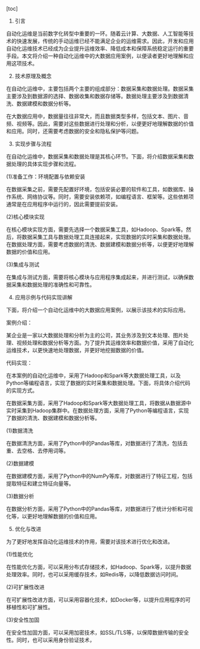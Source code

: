 
[toc]                    
                
                
1. 引言

自动化运维是当前数字化转型中重要的一环。随着云计算、大数据、人工智能等技术的快速发展，传统的手动运维已经不能满足企业的运维需求。因此，开发和应用自动化运维技术已经成为企业提升运维效率、降低成本和保障系统稳定运行的重要手段。本文将介绍一种自动化运维中的大数据应用案例，以便读者更好地理解和应用这项技术。

2. 技术原理及概念

在自动化运维中，主要包括两个主要的组成部分：数据采集和数据处理。数据采集主要涉及到数据源的选择、数据收集和数据存储等。数据处理主要涉及到数据清洗、数据建模和数据分析等。

在大数据应用中，数据量往往非常大，而且数据类型多样，包括文本、图片、音频、视频等。因此，需要对这些数据进行处理和分析，以便更好地理解数据的价值和应用。同时，还需要考虑数据的安全和隐私保护等问题。

3. 实现步骤与流程

在自动化运维中，数据采集和数据处理是其核心环节。下面，将介绍数据采集和数据处理的具体实现步骤和流程。

(1)准备工作：环境配置与依赖安装

在数据采集之前，需要先配置好环境，包括安装必要的软件和工具，如数据库、操作系统、网络协议等。同时，需要安装依赖项，如编程语言、框架等。这些依赖项通常是在应用程序中运行的，因此需要提前安装。

(2)核心模块实现

在核心模块实现方面，需要先选择一个数据采集工具，如Hadoop、Spark等。然后，将数据采集工具与数据处理工具连接起来，实现数据的实时采集和数据处理。在数据处理方面，需要考虑数据的清洗、数据建模和数据分析等，以便更好地理解数据的价值和应用。

(3)集成与测试

在集成与测试方面，需要将核心模块与应用程序集成起来，并进行测试，以确保数据采集和数据处理的准确性和可靠性。

4. 应用示例与代码实现讲解

下面，将介绍一个自动化运维中的大数据应用案例，以展示该技术的实际应用。

案例介绍：

某企业是一家以大数据处理和分析为主的公司，其业务涉及到文本处理、图片处理、视频处理和数据分析等方面。为了提升其运维效率和数据价值，采用了自动化运维技术，以更快速地处理数据，并更好地挖掘数据的价值。

代码实现：

在本案例的自动化运维中，采用了Hadoop和Spark等大数据处理工具，以及Python等编程语言，实现了数据的实时采集和数据处理。下面，将具体介绍代码的实现方式。

在数据采集方面，采用了Hadoop和Spark等大数据处理工具，将数据从数据源中实时采集到Hadoop集群中。在数据处理方面，采用了Python等编程语言，实现了数据的清洗、数据建模和数据分析等。

(1)数据清洗

在数据清洗方面，采用了Python中的Pandas等库，对数据进行了清洗，包括去重、去空格、去停用词等。

(2)数据建模

在数据建模方面，采用了Python中的NumPy等库，对数据进行了特征工程，包括提取特征和建立特征向量等。

(3)数据分析

在数据分析方面，采用了Python中的Pandas等库，对数据进行了统计分析和可视化等，以更好地理解数据的价值和应用。

5. 优化与改进

为了更好地发挥自动化运维技术的作用，需要对该技术进行优化和改进。

(1)性能优化

在性能优化方面，可以采用分布式存储技术，如Hadoop、Spark等，以提升数据处理效率。同时，也可以采用缓存技术，如Redis等，以降低数据访问时间。

(2)可扩展性改进

在可扩展性改进方面，可以采用容器化技术，如Docker等，以提升应用程序的可移植性和可扩展性。

(3)安全性加固

在安全性加固方面，可以采用加密技术，如SSL/TLS等，以保障数据传输的安全性。同时，也可以采用身份验证技术，

